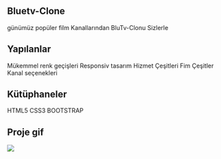 ## Bluetv-Clone

günümüz popüler film Kanallarından BluTv-Clonu Sizlerle

## Yapılanlar

Mükemmel renk geçişleri Responsiv tasarım
Hizmet Çeşitleri Fim Çeşitler
Kanal seçenekleri

## Kütüphaneler

HTML5 CSS3 BOOTSTRAP

## Proje gif

![](/images/Ekran-Kaydı-2023-09-15-12.37.11.gif)
